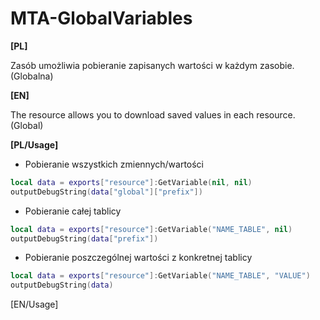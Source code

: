# MTA-GlobalVariables
**[PL]**

Zasób umożliwia pobieranie zapisanych wartości w każdym zasobie. (Globalna)

**[EN]**

The resource allows you to download saved values ​​in each resource. (Global)

**[PL/Usage]**

* Pobieranie wszystkich zmiennych/wartości
```lua
local data = exports["resource"]:GetVariable(nil, nil)
outputDebugString(data["global"]["prefix"])
```
* Pobieranie całej tablicy
```lua
local data = exports["resource"]:GetVariable("NAME_TABLE", nil)
outputDebugString(data["prefix"])
```
* Pobieranie poszczególnej wartości z konkretnej tablicy
```lua
local data = exports["resource"]:GetVariable("NAME_TABLE", "VALUE")
outputDebugString(data)
```
[EN/Usage]
